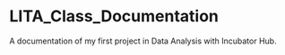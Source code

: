 # LITA_Class_Documentation
A documentation of my first project in Data Analysis with Incubator Hub.
